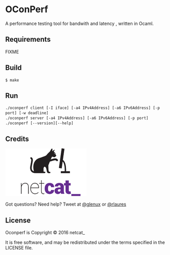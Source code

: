 OConPerf
========

A performance testing tool for bandwith and latency , written in Ocaml.


Requirements
------------

FIXME

Build
-----



    $ make 


Run
---

    ./oconperf client [-I iface] [-a4 IPv4Address] [-a6 IPv6Address] [-p port] [-w deadline]
    ./oconperf server [-a4 IPv4Address] [-a6 IPv6Address] [-p port]
    ./oconperf [--version][--help]


Credits
-------

![netcat\_](netcat-logo-256.png)

Got questions? Need help? Tweet at [@glenux](http://twitter.com/glenux) or [@rlaures](http://twitter.com/shamox)


License
-------

Oconperf is Copyright © 2016 netcat\_

It is free software, and may be redistributed under the terms specified in the LICENSE file.

